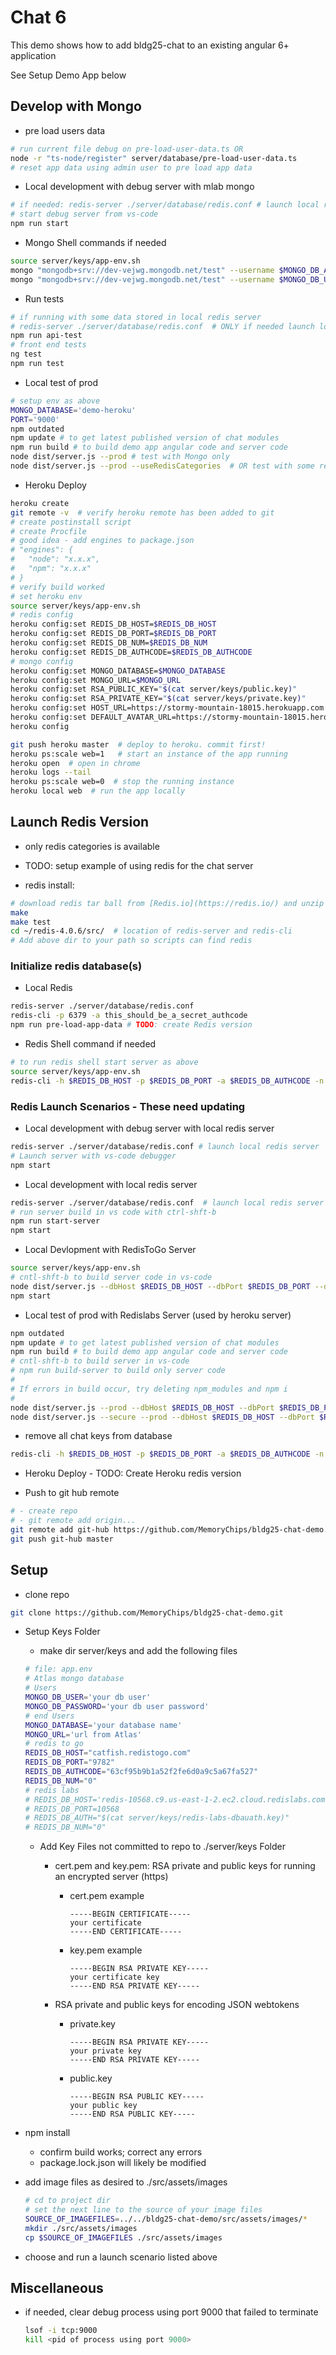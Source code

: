 # Chat 6

This demo shows how to add bldg25-chat to an existing angular 6+ application

See Setup Demo App below

## Develop with Mongo

- pre load users data

```bash
# run current file debug on pre-load-user-data.ts OR
node -r "ts-node/register" server/database/pre-load-user-data.ts
# reset app data using admin user to pre load app data
```

- Local development with debug server with mlab mongo

```bash
# if needed: redis-server ./server/database/redis.conf # launch local redis server
# start debug server from vs-code
npm run start
```

- Mongo Shell commands if needed

```bash
source server/keys/app-env.sh
mongo "mongodb+srv://dev-vejwg.mongodb.net/test" --username $MONGO_DB_ADMIN_USER -p $MONGO_DB_ADMIN_PASSWORD
mongo "mongodb+srv://dev-vejwg.mongodb.net/test" --username $MONGO_DB_USER -p $MONGO_DB_PASSWORD
```

- Run tests

```bash
# if running with some data stored in local redis server
# redis-server ./server/database/redis.conf  # ONLY if needed launch local redis server
npm run api-test
# front end tests
ng test
npm run test
```

- Local test of prod

```bash
# setup env as above
MONGO_DATABASE='demo-heroku'
PORT='9000'
npm outdated
npm update # to get latest published version of chat modules
npm run build # to build demo app angular code and server code
node dist/server.js --prod # test with Mongo only
node dist/server.js --prod --useRedisCategories  # OR test with some redis categories
```

- Heroku Deploy

```bash
heroku create
git remote -v  # verify heroku remote has been added to git
# create postinstall script
# create Procfile
# good idea - add engines to package.json
# "engines": {
#   "node": "x.x.x",
#   "npm": "x.x.x"
# }
# verify build worked
# set heroku env
source server/keys/app-env.sh
# redis config
heroku config:set REDIS_DB_HOST=$REDIS_DB_HOST
heroku config:set REDIS_DB_PORT=$REDIS_DB_PORT
heroku config:set REDIS_DB_NUM=$REDIS_DB_NUM
heroku config:set REDIS_DB_AUTHCODE=$REDIS_DB_AUTHCODE
# mongo config
heroku config:set MONGO_DATABASE=$MONGO_DATABASE
heroku config:set MONGO_URL=$MONGO_URL
heroku config:set RSA_PUBLIC_KEY="$(cat server/keys/public.key)"
heroku config:set RSA_PRIVATE_KEY="$(cat server/keys/private.key)"
heroku config:set HOST_URL=https://stormy-mountain-18015.herokuapp.com
heroku config:set DEFAULT_AVATAR_URL=https://stormy-mountain-18015.herokuapp.com/assets/default-gravatar.jpg
heroku config

git push heroku master  # deploy to heroku. commit first!
heroku ps:scale web=1   # start an instance of the app running
heroku open  # open in chrome
heroku logs --tail
heroku ps:scale web=0  # stop the running instance
heroku local web  # run the app locally
```

## Launch Redis Version

- only redis categories is available
- TODO: setup example of using redis for the chat server

- redis install:

```bash
# download redis tar ball from [Redis.io](https://redis.io/) and unzip
make
make test
cd ~/redis-4.0.6/src/  # location of redis-server and redis-cli
# Add above dir to your path so scripts can find redis
```

### Initialize redis database(s)

- Local Redis

```bash
redis-server ./server/database/redis.conf
redis-cli -p 6379 -a this_should_be_a_secret_authcode
npm run pre-load-app-data # TODO: create Redis version
```

- Redis Shell command if needed

```bash
# to run redis shell start server as above
source server/keys/app-env.sh
redis-cli -h $REDIS_DB_HOST -p $REDIS_DB_PORT -a $REDIS_DB_AUTHCODE -n $REDIS_DB_NUM
```

### Redis Launch Scenarios - These need updating

- Local development with debug server with local redis server

```bash
redis-server ./server/database/redis.conf # launch local redis server
# Launch server with vs-code debugger
npm start
```

- Local development with local redis server

```bash
redis-server ./server/database/redis.conf  # launch local redis server
# run server build in vs code with ctrl-shft-b
npm run start-server
npm start
```

- Local Devlopment with RedisToGo Server

```bash
source server/keys/app-env.sh
# cntl-shft-b to build server code in vs-code
node dist/server.js --dbHost $REDIS_DB_HOST --dbPort $REDIS_DB_PORT --dbAuth $REDIS_DB_AUTHCODE -n $REDIS_DB_NUM
npm start
```

- Local test of prod with Redislabs Server (used by heroku server)

```bash
npm outdated
npm update # to get latest published version of chat modules
npm run build # to build demo app angular code and server code
# cntl-shft-b to build server in vs-code
# npm run build-server to build only server code
#
# If errors in build occur, try deleting npm_modules and npm i
#
node dist/server.js --prod --dbHost $REDIS_DB_HOST --dbPort $REDIS_DB_PORT --dbAuth $REDIS_DB_AUTHCODE -n $REDIS_DB_NUM
node dist/server.js --secure --prod --dbHost $REDIS_DB_HOST --dbPort $REDIS_DB_PORT --dbAuth $REDIS_DB_AUTHCODE -n $REDIS_DB_NUM
```

- remove all chat keys from database

```bash
redis-cli -h $REDIS_DB_HOST -p $REDIS_DB_PORT -a $REDIS_DB_AUTHCODE -n $REDIS_DB_NUM KEYS chat* | xargs redis-cli -h $REDIS_DB_HOST -p $REDIS_DB_PORT -a $REDIS_DB_AUTHCODE -n $REDIS_DB_NUM DEL
```

- Heroku Deploy - TODO: Create Heroku redis version

- Push to git hub remote

```bash
# - create repo
# - git remote add origin...
git remote add git-hub https://github.com/MemoryChips/bldg25-chat-demo.git
git push git-hub master
```

## Setup

- clone repo

```bash
git clone https://github.com/MemoryChips/bldg25-chat-demo.git
```

- Setup Keys Folder

  - make dir server/keys and add the following files

  ```bash
  # file: app.env
  # Atlas mongo database
  # Users
  MONGO_DB_USER='your db user'
  MONGO_DB_PASSWORD='your db user password'
  # end Users
  MONGO_DATABASE='your database name'
  MONGO_URL='url from Atlas'
  # redis to go
  REDIS_DB_HOST="catfish.redistogo.com"
  REDIS_DB_PORT="9782"
  REDIS_DB_AUTHCODE="63cf95b9b1a52f2fe6d0a9c5a67fa527"
  REDIS_DB_NUM="0"
  # redis labs
  # REDIS_DB_HOST='redis-10568.c9.us-east-1-2.ec2.cloud.redislabs.com'
  # REDIS_DB_PORT=10568
  # REDIS_DB_AUTH="$(cat server/keys/redis-labs-dbauath.key)"
  # REDIS_DB_NUM="0"
  ```

  - Add Key Files not committed to repo to ./server/keys Folder

    - cert.pem and key.pem: RSA private and public keys for running an encrypted server (https)

      - cert.pem example

        ```text
        -----BEGIN CERTIFICATE-----
        your certificate
        -----END CERTIFICATE-----
        ```

      - key.pem example

        ```text
        -----BEGIN RSA PRIVATE KEY-----
        your certificate key
        -----END RSA PRIVATE KEY-----
        ```

    - RSA private and public keys for encoding JSON webtokens

      - private.key

        ```text
        -----BEGIN RSA PRIVATE KEY-----
        your private key
        -----END RSA PRIVATE KEY-----
        ```

      - public.key

        ```text
        -----BEGIN RSA PUBLIC KEY-----
        your public key
        -----END RSA PUBLIC KEY-----
        ```

- npm install

  - confirm build works; correct any errors
  - package.lock.json will likely be modified

- add image files as desired to ./src/assets/images

  ```bash
  # cd to project dir
  # set the next line to the source of your image files
  SOURCE_OF_IMAGEFILES=../../bldg25-chat-demo/src/assets/images/*
  mkdir ./src/assets/images
  cp $SOURCE_OF_IMAGEFILES ./src/assets/images
  ```

- choose and run a launch scenario listed above

## Miscellaneous

- if needed, clear debug process using port 9000 that failed to terminate

  ```bash
  lsof -i tcp:9000
  kill <pid of process using port 9000>
  ```
